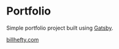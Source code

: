 # Portfolio

Simple portfolio project built using [Gatsby](https://www.gatsbyjs.org/).

[billhefty.com](https://billhefty.com)
